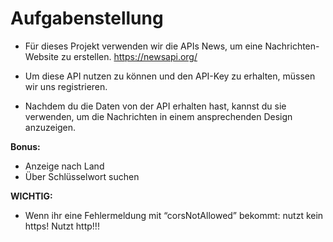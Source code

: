 # Aufgabenstellung

- Für dieses Projekt verwenden wir die APIs News, um eine Nachrichten-Website zu erstellen.
https://newsapi.org/

- Um diese API nutzen zu können und den API-Key zu erhalten, müssen wir uns registrieren. 

- Nachdem du die Daten von der API erhalten hast, kannst du sie verwenden, um die Nachrichten in einem ansprechenden Design anzuzeigen.

__Bonus:__ 
- Anzeige nach Land
- Über Schlüsselwort suchen

__WICHTIG:__ 
- Wenn ihr eine Fehlermeldung mit “corsNotAllowed” bekommt:
nutzt kein https! Nutzt http!!!
